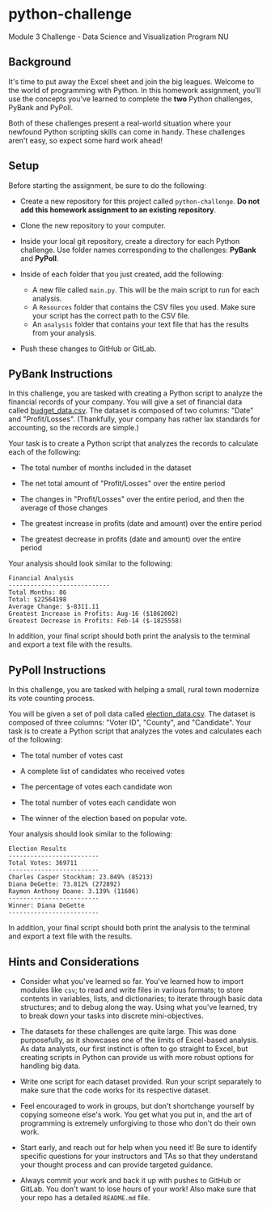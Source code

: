 # python-challenge
Module 3 Challenge - Data Science and Visualization Program NU 


## Background

It's time to put away the Excel sheet and join the big leagues. Welcome to the world of programming with Python. In this homework assignment, you'll use the concepts you've learned to complete the **two** Python challenges, PyBank and PyPoll.

Both of these challenges present a real-world situation where your newfound Python scripting skills can come in handy. These challenges aren't easy, so expect some hard work ahead!

## Setup

Before starting the assignment, be sure to do the following:

* Create a new repository for this project called `python-challenge`. **Do not add this homework assignment to an existing repository**.

* Clone the new repository to your computer.

* Inside your local git repository, create a directory for each Python challenge. Use folder names corresponding to the challenges: **PyBank** and  **PyPoll**.

* Inside of each folder that you just created, add the following:

  * A new file called `main.py`. This will be the main script to run for each analysis.
  * A `Resources` folder that contains the CSV files you used. Make sure your script has the correct path to the CSV file.
  * An `analysis` folder that contains your text file that has the results from your analysis.

* Push these changes to GitHub or GitLab.

## PyBank Instructions

In this challenge, you are tasked with creating a Python script to analyze the financial records of your company. You will give a set of financial data called [budget_data.csv](PyBank/Resources/budget_data.csv). The dataset is composed of two columns: "Date" and "Profit/Losses". (Thankfully, your company has rather lax standards for accounting, so the records are simple.)

Your task is to create a Python script that analyzes the records to calculate each of the following:

* The total number of months included in the dataset

* The net total amount of "Profit/Losses" over the entire period

* The changes in "Profit/Losses" over the entire period, and then the average of those changes

* The greatest increase in profits (date and amount) over the entire period

* The greatest decrease in profits (date and amount) over the entire period

Your analysis should look similar to the following:

  ```text
  Financial Analysis
  ----------------------------
  Total Months: 86
  Total: $22564198
  Average Change: $-8311.11
  Greatest Increase in Profits: Aug-16 ($1862002)
  Greatest Decrease in Profits: Feb-14 ($-1825558)
  ```

In addition, your final script should both print the analysis to the terminal and export a text file with the results.

## PyPoll Instructions

In this challenge, you are tasked with helping a small, rural town modernize its vote counting process.

You will be given a set of poll data called [election_data.csv](PyPoll/Resources/election_data.csv). The dataset is composed of three columns: "Voter ID", "County", and "Candidate". Your task is to create a Python script that analyzes the votes and calculates each of the following:

* The total number of votes cast

* A complete list of candidates who received votes

* The percentage of votes each candidate won

* The total number of votes each candidate won

* The winner of the election based on popular vote.

Your analysis should look similar to the following:


  ```text
  Election Results
  -------------------------
  Total Votes: 369711
  -------------------------
  Charles Casper Stockham: 23.049% (85213)
  Diana DeGette: 73.812% (272892)
  Raymon Anthony Doane: 3.139% (11606)
  -------------------------
  Winner: Diana DeGette
  -------------------------
  ```

In addition, your final script should both print the analysis to the terminal and export a text file with the results.

## Hints and Considerations

* Consider what you've learned so far. You've learned how to import modules like `csv`; to read and write files in various formats; to store contents in variables, lists, and dictionaries; to iterate through basic data structures; and to debug along the way. Using what you've learned, try to break down your tasks into discrete mini-objectives. 

* The datasets for these challenges are quite large. This was done purposefully, as it showcases one of the limits of Excel-based analysis. As data analysts, our first instinct is often to go straight to Excel, but creating scripts in Python can provide us with more robust options for handling big data.

* Write one script for each dataset provided. Run your script separately to make sure that the code works for its respective dataset.

* Feel encouraged to work in groups, but don't shortchange yourself by copying someone else's work. You get what you put in, and the art of programming is extremely unforgiving to those who don't do their own work. 

* Start early, and reach out for help when you need it! Be sure to identify specific questions for your instructors and TAs so that they understand your thought process and can provide targeted guidance.

* Always commit your work and back it up with pushes to GitHub or GitLab. You don't want to lose hours of your work! Also make sure that your repo has a detailed   `README.md` file. 
